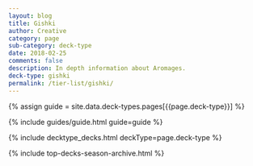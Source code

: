 ```yaml
---
layout: blog
title: Gishki
author: Creative
category: page
sub-category: deck-type
date: 2018-02-25
comments: false
description: In depth information about Aromages.
deck-type: gishki
permalink: /tier-list/gishki/
---
```


{% assign guide = site.data.deck-types.pages[{{page.deck-type}}] %}

{% include guides/guide.html guide=guide %}

{% include decktype_decks.html deckType=page.deck-type %}

{% include top-decks-season-archive.html %}